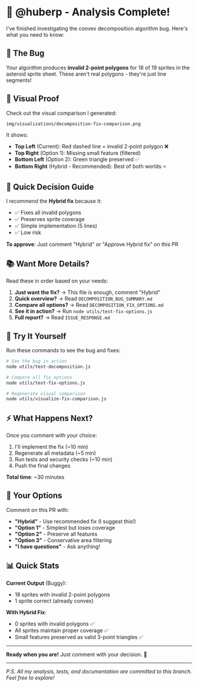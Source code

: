 # 👋 @huberp - Analysis Complete!

I've finished investigating the convex decomposition algorithm bug. Here's what you need to know:

## 🐛 The Bug

Your algorithm produces **invalid 2-point polygons** for 18 of 19 sprites in the asteroid sprite sheet. These aren't real polygons - they're just line segments!

## 📸 Visual Proof

Check out the visual comparison I generated:
```
img/visualizations/decomposition-fix-comparison.png
```

It shows:
- **Top Left** (Current): Red dashed line = invalid 2-point polygon ❌
- **Top Right** (Option 1): Missing small feature (filtered)
- **Bottom Left** (Option 2): Green triangle preserved ✅
- **Bottom Right** (Hybrid - Recommended): Best of both worlds ⭐

## 🎯 Quick Decision Guide

I recommend the **Hybrid fix** because it:
- ✅ Fixes all invalid polygons
- ✅ Preserves sprite coverage  
- ✅ Simple implementation (5 lines)
- ✅ Low risk

**To approve**: Just comment "Hybrid" or "Approve Hybrid fix" on this PR

## 📚 Want More Details?

Read these in order based on your needs:

1. **Just want the fix?** → This file is enough, comment "Hybrid"
2. **Quick overview?** → Read `DECOMPOSITION_BUG_SUMMARY.md`
3. **Compare all options?** → Read `DECOMPOSITION_FIX_OPTIONS.md`  
4. **See it in action?** → Run `node utils/test-fix-options.js`
5. **Full report?** → Read `ISSUE_RESPONSE.md`

## 🧪 Try It Yourself

Run these commands to see the bug and fixes:

```bash
# See the bug in action
node utils/test-decomposition.js

# Compare all fix options
node utils/test-fix-options.js

# Regenerate visual comparison
node utils/visualize-fix-comparison.js
```

## ⚡ What Happens Next?

Once you comment with your choice:
1. I'll implement the fix (~10 min)
2. Regenerate all metadata (~5 min)
3. Run tests and security checks (~10 min)
4. Push the final changes

**Total time**: ~30 minutes

## 💬 Your Options

Comment on this PR with:
- **"Hybrid"** - Use recommended fix (I suggest this!)
- **"Option 1"** - Simplest but loses coverage
- **"Option 2"** - Preserve all features
- **"Option 3"** - Conservative area filtering
- **"I have questions"** - Ask anything!

## 📊 Quick Stats

**Current Output** (Buggy):
- 18 sprites with invalid 2-point polygons
- 1 sprite correct (already convex)

**With Hybrid Fix**:
- 0 sprites with invalid polygons ✅
- All sprites maintain proper coverage ✅
- Small features preserved as valid 3-point triangles ✅

---

**Ready when you are!** Just comment with your decision. 🚀

---

_P.S. All my analysis, tests, and documentation are committed to this branch. Feel free to explore!_

